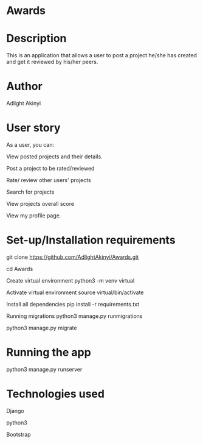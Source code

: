 # Awards

# Description
This is an application that allows a user to post a project he/she has created and get it reviewed by his/her peers.

# Author
Adlight Akinyi

# User story
As a user, you can:

View posted projects and their details.

Post a project to be rated/reviewed

Rate/ review other users' projects

Search for projects 

View projects overall score

View my profile page.

# Set-up/Installation requirements
git clone https://github.com/AdlightAkinyi/Awards.git

cd Awards

Create virtual environment  python3 -m venv virtual

Activate virtual environment source virtual/bin/activate

Install all dependencies  pip install -r requirements.txt

Running migrations
python3 manage.py runmigrations

python3 manage.py migrate

# Running the app 
python3 manage.py runserver

# Technologies used 
Django

python3

Bootstrap